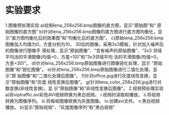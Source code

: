 # 实验要求
1.图像预处理实验
a)绘制lena_256x256.bmp图像的直方图，显示“原始图”和“ 原始图像的直方图”
b)针对lena_256x256.bmp图像的直方图进行直方图均衡化，显 示“直方图均衡化后的效果图”和“均衡化后的直方图”。
c)原始lena_256x256.bmp图像加入均值为0，方差分别为10， 30后的图像，采用3x3模板，针对加入噪声后的图像进行图像平 滑处理，显示“原始图像”、“含有噪声的原始图像”、“3x3 邻域平均法的平滑图像(均值=0，方差=10)”和“3x3邻域平均 法的平滑图像(均值=0，方差=30)”。
d)针对lena_256x256.bmp原始图像进行图像锐化处理，显示 “原始图像”和“锐化图像”。
e)针对lena_256x256.bmp原始图像进行二值化处理，显示“原 始图像”和“二值化处理后图像”。
f)针对office.jpg进行灰度线性变换，显示“原始图像”和“灰度 线性变换后图像”。
g)针对lena_color_256x256.jpg进行对数变换(非线性变换)，显 示“原始图像”和“非线性变换后图像”。
2.视频预处理实验
a)将viptraffic.avi彩色AVI视频转换为黑白视频。
i.视频的读取和播放。
ii.将视频转换为图像序列。 
iii.将每帧图像转换为灰度图像。
iv.创建avi文件。
v.黑白视频播放。
b)显示“原始视频”、“灰度图像序列”和“黑白视频”